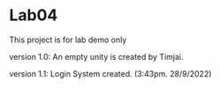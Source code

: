 # Lab04
This project is for lab demo only

version 1.0: An empty unity is created by Timjai.

version 1.1: Login System created. (3:43pm. 28/9/2022)
